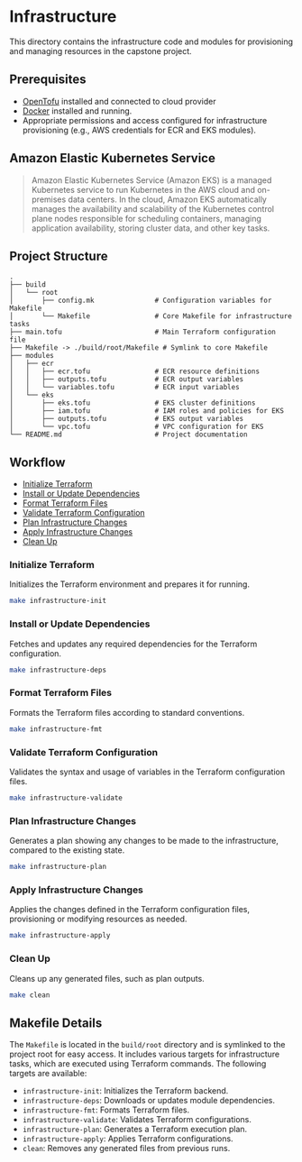 # Infrastructure

This directory contains the infrastructure code and modules for provisioning and managing resources in the capstone
project.

## Prerequisites

- [OpenTofu](https://opentofu.org/docs/intro/install/) installed and connected to cloud provider
- [Docker](https://www.docker.com/get-started) installed and running.
- Appropriate permissions and access configured for infrastructure provisioning (e.g., AWS credentials for ECR and EKS
  modules).

## Amazon Elastic Kubernetes Service

> Amazon Elastic Kubernetes Service (Amazon EKS) is a managed Kubernetes service to run Kubernetes in the AWS cloud and
> on-premises data centers. In the cloud, Amazon EKS automatically manages the availability and scalability of the
> Kubernetes control plane nodes responsible for scheduling containers, managing application availability, storing
> cluster data, and other key tasks.

## Project Structure

```plaintext
.
├── build
│   └── root
│       ├── config.mk               # Configuration variables for Makefile
│       └── Makefile                # Core Makefile for infrastructure tasks
├── main.tofu                       # Main Terraform configuration file
├── Makefile -> ./build/root/Makefile # Symlink to core Makefile
├── modules
│   ├── ecr
│   │   ├── ecr.tofu                # ECR resource definitions
│   │   ├── outputs.tofu            # ECR output variables
│   │   └── variables.tofu          # ECR input variables
│   └── eks
│       ├── eks.tofu                # EKS cluster definitions
│       ├── iam.tofu                # IAM roles and policies for EKS
│       ├── outputs.tofu            # EKS output variables
│       └── vpc.tofu                # VPC configuration for EKS
└── README.md                       # Project documentation
```

## Workflow

- [Initialize Terraform](#initialize-terraform)
- [Install or Update Dependencies](#install-or-update-dependencies)
- [Format Terraform Files](#format-terraform-files)
- [Validate Terraform Configuration](#validate-terraform-configuration)
- [Plan Infrastructure Changes](#plan-infrastructure-changes)
- [Apply Infrastructure Changes](#apply-infrastructure-changes)
- [Clean Up](#clean-up)

### Initialize Terraform

Initializes the Terraform environment and prepares it for running.

```bash
make infrastructure-init
```

### Install or Update Dependencies

Fetches and updates any required dependencies for the Terraform configuration.

```bash
make infrastructure-deps
```

### Format Terraform Files

Formats the Terraform files according to standard conventions.

```bash
make infrastructure-fmt
```

### Validate Terraform Configuration

Validates the syntax and usage of variables in the Terraform configuration files.

```bash
make infrastructure-validate
```

### Plan Infrastructure Changes

Generates a plan showing any changes to be made to the infrastructure, compared to the existing state.

```bash
make infrastructure-plan
```

### Apply Infrastructure Changes

Applies the changes defined in the Terraform configuration files, provisioning or modifying resources as needed.

```bash
make infrastructure-apply
```

### Clean Up

Cleans up any generated files, such as plan outputs.

```bash
make clean
```

## Makefile Details

The `Makefile` is located in the `build/root` directory and is symlinked to the project root for easy access. It
includes various targets for infrastructure tasks, which are executed using Terraform commands. The following targets
are available:

- `infrastructure-init`: Initializes the Terraform backend.
- `infrastructure-deps`: Downloads or updates module dependencies.
- `infrastructure-fmt`: Formats Terraform files.
- `infrastructure-validate`: Validates Terraform configurations.
- `infrastructure-plan`: Generates a Terraform execution plan.
- `infrastructure-apply`: Applies Terraform configurations.
- `clean`: Removes any generated files from previous runs.
